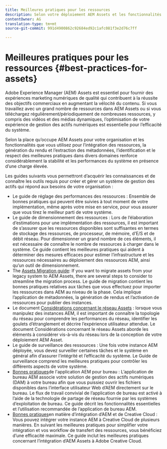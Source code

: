 ```yaml
---
title: Meilleures pratiques pour les ressources
description: Selon votre déploiement AEM Assets et les fonctionnalités que vous utilisez pour l’intégration des ressources, la génération du rendu et l’extraction des métadonnées, l’identification et le respect des meilleures pratiques dans divers domaines renforce considérablement la stabilité et les performances du système en présence d’une charge élevée.
contentOwner: AG
translation-type: tm+mt
source-git-commit: 991d4900862c92684ed92c1afc081f3e2d76c7ff

---
```



# Meilleures pratiques pour les ressources {#best-practices-for-assets}

Adobe Experience Manager (AEM) Assets est essentiel pour fournir des expériences marketing numériques de qualité qui contribuent à la réussite des objectifs commerciaux en augmentant la vélocité du contenu. Si vous travaillez avec un grand nombre de ressources dans AEM Assets ou si vous téléchargez régulièrement/périodiquement de nombreuses ressources, y compris des vidéos et des médias dynamiques, l’optimisation de votre expérience de gestion des actifs numériques est essentielle pour l’efficacité du système.

Selon la place qu’occupe AEM Assets pour votre organisation et les fonctionnalités que vous utilisez pour l’intégration des ressources, la génération du rendu et l’extraction des métadonnées, l’identification et le respect des meilleures pratiques dans divers domaines renforce considérablement la stabilité et les performances du système en présence d’une charge élevée.

Les guides suivants vous permettront d’acquérir les connaissances et de connaître les outils requis pour créer et gérer un système de gestion des actifs qui répond aux besoins de votre organisation :

* Le guide de réglage des performances des ressources : Ensemble de bonnes pratiques qui peuvent être suivies à tout moment de votre implémentation, même après votre mise en service, pour vous assurer que vous tirez le meilleur parti de votre système.
* Le guide de dimensionnement des ressources : Lors de l’élaboration d’estimations pour une implémentation des ressources, il est important de s’assurer que les ressources disponibles sont suffisantes en termes de stockage des ressources, de processeur, de mémoire, d’E/S et de débit réseau. Pour dimensionner un grand nombre de ces éléments, il est nécessaire de connaître le nombre de ressources à charger dans le système. Ce guide contient les meilleures pratiques qui aident à déterminer des mesures efficaces pour estimer l’infrastructure et les ressources nécessaires au déploiement des ressources AEM, ainsi qu’un outil de dimensionnement.
* The [Assets Migration guide](/help/assets/assets-migration-guide.md): If you want to migrate assets from your legacy system to AEM Assets, there are several steps to consider to streamline the migration process. Le guide de migration contient les bonnes pratiques relatives aux tâches que vous effectuez pour importer les ressources dans AEM au niveau de la phase. Cela implique l’application de métadonnées, la génération de rendus et l’activation de ressources pour publier des instances.
* Le document [Considérations concernant le réseau Assets](/help/assets/assets-network-considerations.md) : lorsque vous manipulez des instances AEM, il est important de connaître la topologie du réseau pour comprendre les performances du réseau, identifier les goulets d’étranglement et décrire l’expérience utilisateur attendue. Le document Considérations concernant le réseau Assets aborde les éléments à considérer vis-à-vis du réseau lors de la conception de votre déploiement AEM Asset.
* Le guide de surveillance des ressources : Une fois votre instance AEM déployée, vous devez surveiller certaines tâches et le système en général afin d’assurer l’intégrité et l’efficacité du système. Le Guide de surveillance comprend les meilleures pratiques pour contrôler les différents aspects de votre système.
* [Bonnes pratiques](https://helpx.adobe.com/experience-manager/desktop-app/aem-desktop-app-best-practices.html)de l&#39;application AEM pour bureau : L’application de bureau AEM associe votre solution de gestion des actifs numériques (DAM) à votre bureau afin que vous puissiez ouvrir les fichiers disponibles dans l’interface utilisateur Web d’AEM directement sur le bureau. Le flux de travail convivial de l’application de bureau est activé à l’aide de la technologie de partage de réseau fournie par les systèmes d’exploitation de bureau. Ce guide décrit les fonctionnalités essentielles et l’utilisation recommandée de l’application de bureau AEM.
* [Bonnes pratiques](/help/assets/aem-cc-integration-best-practices.md)en matière d’intégration d’AEM et de Creative Cloud : Vous pouvez intégrer votre instance AEM à Creative Cloud de plusieurs manières. En suivant les meilleures pratiques pour simplifier votre intégration et vos workflow de transfert des ressources, vous bénéficiez d’une efficacité maximale. Ce guide inclut les meilleures pratiques concernant l’intégration d’AEM Assets à Adobe Creative Cloud.
